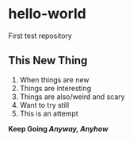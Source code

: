 # hello-world
First test repository

## This New Thing
  1. When things are new
  1. Things are interesting
  1. Things are also/weird and scary
  1. Want to try still
  1. This is an attempt

**Keep Going _Anyway, Anyhow_**
